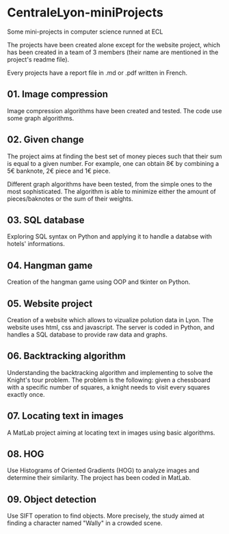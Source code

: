 # CentraleLyon-miniProjects

Some mini-projects in computer science runned at ECL

The projects have been created alone except for the website project, which has been created in a team of 3 members (their name are mentioned in the project's readme file).

Every projects have a report file in .md or .pdf written in French.

## 01. Image compression

Image compression algorithms have been created and tested. The code use some graph algorithms. 

## 02. Given change

The project aims at finding the best set of money pieces such that their sum is equal to a given number. For example, one can obtain 8€ by combining a 5€ banknote, 2€ piece and 1€ piece.

Different graph algorithms have been tested, from the simple ones to the most sophisticated. The algorithm is able to minimize either the amount of pieces/baknotes or the sum of their weights.

## 03. SQL database

Exploring SQL syntax on Python and applying it to handle a databse with hotels' informations.

## 04. Hangman game

Creation of the hangman game using OOP and tkinter on Python.

## 05. Website project

Creation of a website which allows to vizualize polution data in Lyon. The website uses html, css and javascript. The server is coded in Python, and handles a SQL database to provide raw data and graphs.

## 06. Backtracking algorithm

Understanding the backtracking algorithm and implementing to solve the Knight's tour problem. The problem is the following: given a chessboard with a specific number of squares, a knight needs to visit every squares exactly once. 

## 07. Locating text in images

A MatLab project aiming at locating text in images using basic algorithms.

## 08. HOG

Use Histograms of Oriented Gradients (HOG) to analyze images and determine their similarity. The project has been coded in MatLab.

## 09. Object detection

Use SIFT operation to find objects. More precisely, the study aimed at finding a character named "Wally" in a crowded scene.
